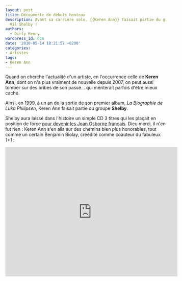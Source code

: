 ```yaml
---
layout: post
title: Découverte de débuts honteux
description: Avant sa carrière solo, {{Keren Ann}} faisait partie du groupe Shelby.
  Vil Shelby !
authors:
  - Dirty Henry
wordpress_id: 616
date: '2010-05-14 10:21:57 +0200'
categories:
- Artistes
tags:
- Keren Ann
---
```

Quand on cherche l'actualité d'un artiste, en l'occurrence celle de __Keren Ann__, dont on n'a plus vraiment de nouvelle depuis 2007, on peut aussi tomber sur des bribes de son passé… qui mériterait parfois d'être mieux caché.

Ainsi, en 1999, à un an de la sortie de son premier album, *La Biographie de Luka Philipsen*, Keren Ann faisait partie du groupe __Shelby__.

Shelby aura laissé dans l'histoire un simple CD 3 titres qui les plaçait en position de force [pour devenir les Joan Osborne français](http://www.dailymotion.com/video/x25ohb_joan-osborne-one-of-us_music). Dieu merci, il n'en fut rien : Keren Ann s'en alla sur des chemins bien plus honorables, tout comme un certain Benjamin Biolay, créédité comme coauteur du fabuleux *1+1* :

<iframe width="540" height="405" src="http://www.youtube.com/embed/YgTwGOGoSu0" frameborder="0" allowfullscreen></iframe>
